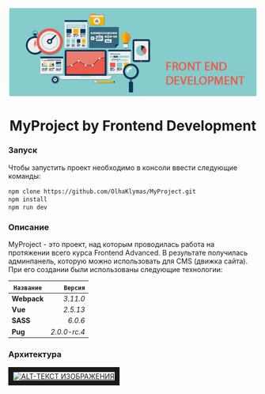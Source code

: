 <!-- Название -->
<div align="center">
    <img src="./static/img/front_end.jpg" width="500">
    <h1> MyProject by Frontend Development</h1>
</div>

<!-- Запуск -->
### Запуск  
Чтобы запустить проект необходимо в консоли ввести следующие команды:
```
npm clone https://github.com/OlhaKlymas/MyProject.git
npm install
npm run dev
```
<!-- Описание -->
### Описание  
MyProject - это проект, над которым проводилась работа на протяжении всего курса Frontend Advanced. В результате получилась админпанель, которую можно использовать для CMS (движка сайта). 
При его создании были использованы следующие технологии:
  

|   `Название`    |   `Версия`    |  
|---------------- |--------------:|  
|   **Webpack**   |   *3.11.0*    |  
|     **Vue**     |   *2.5.13*    |  
|     **SASS**    |   *6.0.6*     |  
|     **Pug**     |   *2.0.0-rc.4*|  

<!-- Архитектура -->
### Архитектура  


<a href="http://www.youtube.com/3fbUDHmNKo8" target="_blank"><img src="http://img.youtube.com/vi/3fbUDHmNKo8/0.jpg" 
alt="ALT-ТЕКСТ ИЗОБРАЖЕНИЯ" align="center" width="600" height="450" border="10" /></a>